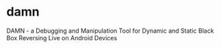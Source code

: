 # damn
DAMN - a Debugging and Manipulation Tool for Dynamic and Static Black Box Reversing Live on Android Devices
